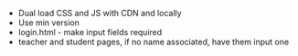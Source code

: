 * Dual load CSS and JS with CDN and locally
* Use min version
* login.html - make input fields required
* teacher and student pages, if no name associated, have them input one
